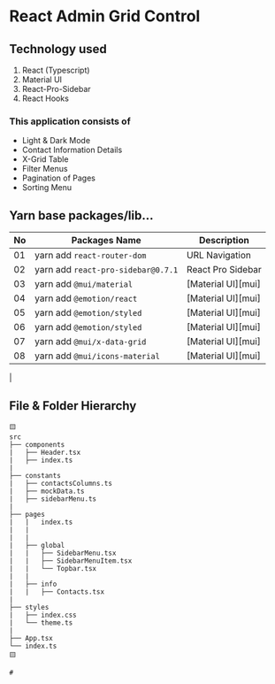 # React Admin Grid Control 


## Technology used
1. React (Typescript)
2. Material UI 
3. React-Pro-Sidebar
4. React Hooks




### This application consists of 
* Light & Dark Mode
* Contact Information Details
* X-Grid Table
* Filter Menus
* Pagination of Pages
* Sorting Menu







## Yarn base packages/lib...
|No | Packages Name                    | Description      |
|---|----------------------------------|------------------|
|01 |yarn add `react-router-dom`       | URL Navigation   |
|02 |yarn add `react-pro-sidebar@0.7.1`| React Pro Sidebar|
|03 |yarn add `@mui/material`          | [Material UI][mui] |
|04 |yarn add `@emotion/react`         | [Material UI][mui] |
|05 |yarn add `@emotion/styled`        | [Material UI][mui] |
|06 |yarn add `@emotion/styled`        | [Material UI][mui] |
|07 |yarn add `@mui/x-data-grid`       | [Material UI][mui] |
|08 |yarn add `@mui/icons-material`    | [Material UI][mui] |
|
<br />

## File & Folder Hierarchy

```
🟨
src
├── components
|   ├── Header.tsx
|   ├── index.ts
|
├── constants
|   ├── contactsColumns.ts
|   ├── mockData.ts
|   ├── sidebarMenu.ts
|
├── pages
|   |   index.ts
|   |
|   |
|   ├── global
|   |   ├── SidebarMenu.tsx
|   |   ├── SidebarMenuItem.tsx
|   |   └── Topbar.tsx
|   |
|   ├── info
|   |   ├── Contacts.tsx
|
├── styles
|   ├── index.css
|   └── theme.ts
|
├── App.tsx
└── index.ts
🟨

# 